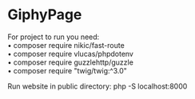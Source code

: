 # GiphyPage

For project to run you need:  
• composer require nikic/fast-route  
• composer require vlucas/phpdotenv  
• composer require guzzlehttp/guzzle  
• composer require "twig/twig:^3.0"  

Run website in public directory: php -S localhost:8000

